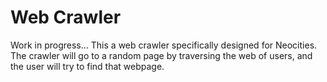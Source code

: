 # Web Crawler

Work in progress...
This a web crawler specifically designed for Neocities. The crawler will go to a random page by traversing the web of users, and the user will try to find that webpage.
